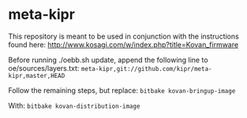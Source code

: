 meta-kipr
=========

This repository is meant to be used in conjunction with the instructions found here: http://www.kosagi.com/w/index.php?title=Kovan_firmware

Before running ./oebb.sh update, append the following line to oe/sources/layers.txt: `meta-kipr,git://github.com/kipr/meta-kipr,master,HEAD`
	
Follow the remaining steps, but replace: `bitbake kovan-bringup-image`

With: `bitbake kovan-distribution-image`